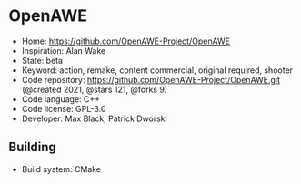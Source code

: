 # OpenAWE

- Home: https://github.com/OpenAWE-Project/OpenAWE
- Inspiration: Alan Wake
- State: beta
- Keyword: action, remake, content commercial, original required, shooter
- Code repository: https://github.com/OpenAWE-Project/OpenAWE.git (@created 2021, @stars 121, @forks 9)
- Code language: C++
- Code license: GPL-3.0
- Developer: Max Black, Patrick Dworski

## Building

- Build system: CMake
